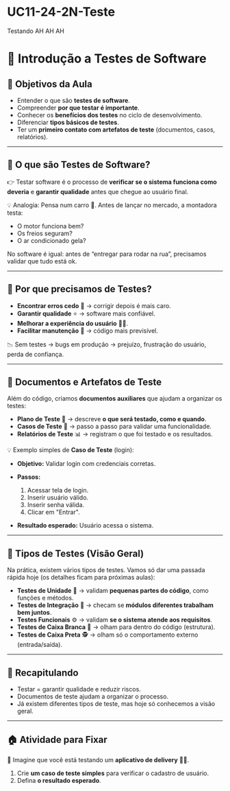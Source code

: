 # UC11-24-2N-Teste

Testando AH AH AH



# 🚀 Introdução a Testes de Software

## 🎯 Objetivos da Aula

* Entender o que são **testes de software**.
* Compreender **por que testar é importante**.
* Conhecer os **benefícios dos testes** no ciclo de desenvolvimento.
* Diferenciar **tipos básicos de testes**.
* Ter um **primeiro contato com artefatos de teste** (documentos, casos, relatórios).

---

## 🧩 O que são Testes de Software?

👉 Testar software é o processo de **verificar se o sistema funciona como deveria** e **garantir qualidade** antes que chegue ao usuário final.

💡 Analogia:
Pensa num carro 🚗. Antes de lançar no mercado, a montadora testa:

* O motor funciona bem?
* Os freios seguram?
* O ar condicionado gela?

No software é igual: antes de “entregar para rodar na rua”, precisamos validar que tudo está ok.

---

## 🤔 Por que precisamos de Testes?

* **Encontrar erros cedo** 🐛 → corrigir depois é mais caro.
* **Garantir qualidade** ⭐ → software mais confiável.
* **Melhorar a experiência do usuário** 👩‍💻.
* **Facilitar manutenção** 🔧 → código mais previsível.

📉 Sem testes → bugs em produção → prejuízo, frustração do usuário, perda de confiança.

---

## 📂 Documentos e Artefatos de Teste

Além do código, criamos **documentos auxiliares** que ajudam a organizar os testes:

* **Plano de Teste** 📑 → descreve **o que será testado, como e quando**.
* **Casos de Teste** 📝 → passo a passo para validar uma funcionalidade.
* **Relatórios de Teste** 📊 → registram o que foi testado e os resultados.

💡 Exemplo simples de **Caso de Teste** (login):

* **Objetivo:** Validar login com credenciais corretas.
* **Passos:**

  1. Acessar tela de login.
  2. Inserir usuário válido.
  3. Inserir senha válida.
  4. Clicar em "Entrar".
* **Resultado esperado:** Usuário acessa o sistema.

---

## 🧪 Tipos de Testes (Visão Geral)

Na prática, existem vários tipos de testes. Vamos só dar uma passada rápida hoje (os detalhes ficam para próximas aulas):

* **Testes de Unidade** 🔬 → validam **pequenas partes do código**, como funções e métodos.
* **Testes de Integração** 🔗 → checam se **módulos diferentes trabalham bem juntos**.
* **Testes Funcionais** ⚙️ → validam **se o sistema atende aos requisitos**.
* **Testes de Caixa Branca** 📖 → olham para dentro do código (estrutura).
* **Testes de Caixa Preta** 🕵️ → olham só o comportamento externo (entrada/saída).

---

## 📌 Recapitulando

* Testar = garantir qualidade e reduzir riscos.
* Documentos de teste ajudam a organizar o processo.
* Já existem diferentes tipos de teste, mas hoje só conhecemos a visão geral.

---

## 🏠 Atividade para Fixar

📌 Imagine que você está testando um **aplicativo de delivery** 📱🍕.

1. Crie **um caso de teste simples** para verificar o cadastro de usuário.
2. Defina **o resultado esperado**.
